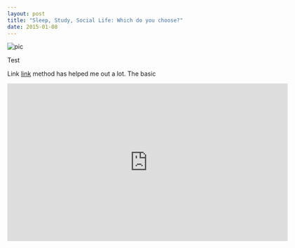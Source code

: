 ```yaml
---
layout: post
title: "Sleep, Study, Social Life: Which do you choose?"
date: 2015-01-08
---
```



![pic][]
 
Test

Link [link][] method has helped me out a lot. The basic 


<iframe width="640" height="360" src="http://www.youtube.com/embed/6Te-HyYfYrM?rel=0" frameborder="0" allowfullscreen></iframe>

  [pic]: http://farm4.static.flickr.com/3497/3767049247_84d2ab211b.jpg
  [link]: http://www.davidco.com/ 
